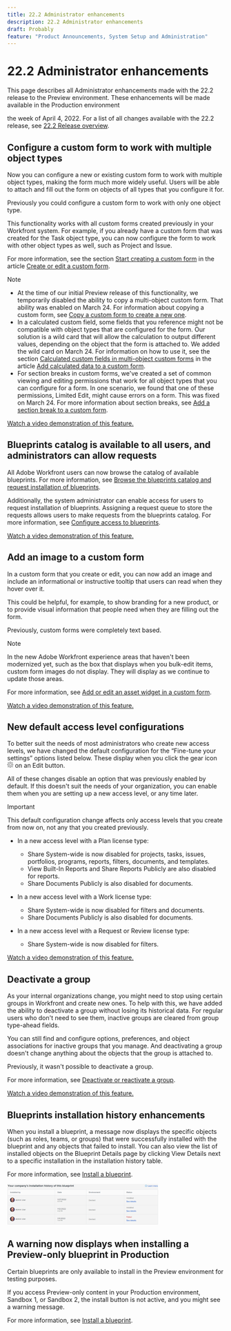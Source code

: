 ```yaml
---
title: 22.2 Administrator enhancements
description: 22.2 Administrator enhancements
draft: Probably
feature: "Product Announcements, System Setup and Administration"
---
```

# 22.2 Administrator enhancements

This page describes all Administrator enhancements made with the 22.2 release to the Preview environment. These enhancements will be made available in the Production environment 

<!--
<MadCap:conditionalText data-mc-conditions="QuicksilverOrClassic.Draft mode">
in January 2022
</MadCap:conditionalText>
-->

the week of April 4, 2022. For a list of all changes available with the 22.2 release, see [22.2 Release overview](../../../product-announcements/product-releases/22.2-release-activity/22-2-release-overview.md).

## Configure a custom form to work with multiple object types

Now you can configure a new or existing custom form to work with multiple object types, making the form much more widely useful. Users will be able to attach and fill out the form on objects of all types that you configure it for.

Previously you could configure a custom form to work with only one object type.

This functionality works with all custom forms created previously in your Workfront system. For example, if you already have a custom form that was created for the Task object type, you can now configure the form to work with other object types as well, such as Project and Issue.

For more information, see the section [Start creating a custom form](../../../administration-and-setup/customize-workfront/create-manage-custom-forms/create-or-edit-a-custom-form.md#start) in the article [Create or edit a custom form](../../../administration-and-setup/customize-workfront/create-manage-custom-forms/create-or-edit-a-custom-form.md).

>[!NOTE]
>
>* At the time of our initial Preview release of this functionality, we temporarily disabled the ability to copy a multi-object custom form. That ability was enabled on March 24. For information about copying a custom form, see [Copy a custom form to create a new one](../../../administration-and-setup/customize-workfront/create-manage-custom-forms/copy-custom-form-to-create-a-new-one.md).
>* In a calculated custom field, some fields that you reference might not be compatible with object types that are configured for the form. Our solution is a wild card that will allow the calculation to output different values, depending on the object that the form is attached to. We added the wild card on March 24. For information on how to use it, see the section [Calculated custom fields in multi-object custom forms](../../../administration-and-setup/customize-workfront/create-manage-custom-forms/add-calculated-data-to-custom-form.md#calculat) in the article [Add calculated data to a custom form](../../../administration-and-setup/customize-workfront/create-manage-custom-forms/add-calculated-data-to-custom-form.md).
>* For section breaks in custom forms, we've created a set of common viewing and editing permissions that work for all object types that you can configure for a form. In one scenario, we found that one of these permissions, Limited Edit, might cause errors on a form. This was fixed on March 24. For more information about section breaks, see [Add a section break to a custom form](../../../administration-and-setup/customize-workfront/create-manage-custom-forms/add-a-section-break-to-a-custom-form.md).
>

[Watch a video demonstration of this feature.](https://vimeo.com/686898305/86fc383bc3)

## Blueprints catalog is available to all users, and administrators can allow requests

All Adobe Workfront users can now browse the catalog of available blueprints. For more information, see [Browse the blueprints catalog and request installation of blueprints](../../../administration-and-setup/blueprints/browse-catalog.md).

Additionally, the system administrator can enable access for users to request installation of blueprints. Assigning a request queue to store the requests allows users to make requests from the blueprints catalog. For more information, see [Configure access to blueprints](../../../administration-and-setup/blueprints/configure-access-to-blueprints.md).

[Watch a video demonstration of this feature.](https://vimeo.com/686442426/10adf97900)

## Add an image to a custom form

In a custom form that you create or edit, you can now add an image and include an informational or instructive tooltip that users can read when they hover over it.

This could be helpful, for example, to show branding for a new product, or to provide visual information that people need when they are filling out the form.

Previously, custom forms were completely text based.

>[!NOTE]
>
>In the new Adobe Workfront experience areas that haven't been modernized yet, such as the box that displays when you bulk-edit items, custom form images do not display. They will display as we continue to update those areas.

For more information, see [Add or edit an asset widget in a custom form](../../../administration-and-setup/customize-workfront/create-manage-custom-forms/add-widget-or-edit-its-properties-in-a-custom-form.md).

[Watch a video demonstration of this feature.](https://vimeo.com/687162516/4f765595de)

## New default access level configurations

To better suit the needs of most administrators who create new access levels, we have changed the default configuration for the “Fine-tune your settings” options listed below. These display when you click the gear icon ![](assets/gear-icon-in-access-levels.png) on an Edit button.

All of these changes disable an option that was previously enabled by default. If this doesn't suit the needs of your organization, you can enable them when you are setting up a new access level, or any time later.

>[!IMPORTANT]
>
>This default configuration change affects only access levels that you create from now on, not any that you created previously.

* In a new access level with a Plan license type:

   * Share System-wide is now disabled for projects, tasks, issues, portfolios, programs, reports, filters, documents, and templates.
   * View Built-In Reports and Share Reports Publicly are also disabled for reports.
   * Share Documents Publicly is also disabled for documents.

* In a new access level with a Work license type:

   * Share System-wide is now disabled for filters and documents.
   * Share Documents Publicly is also disabled for documents.

* In a new access level with a Request or Review license type:

   * Share System-wide is now disabled for filters.

[Watch a video demonstration of this feature.](https://vimeo.com/670799553/3446ee44df)

## Deactivate a group

As your internal organizations change, you might need to stop using certain groups in Workfront and create new ones. To help with this, we have added the ability to deactivate a group without losing its historical data. For regular users who don't need to see them, inactive groups are cleared from group type-ahead fields.

You can still find and configure options, preferences, and object associations for inactive groups that you manage. And deactivating a group doesn't change anything about the objects that the group is attached to.

Previously, it wasn't possible to deactivate a group.

For more information, see [Deactivate or reactivate a group](../../../administration-and-setup/manage-groups/create-and-manage-groups/deactivate-or-reactivate-a-group.md).

[Watch a video demonstration of this feature.](https://vimeo.com/686912349/0333c2a15a)

## Blueprints installation history enhancements

When you install a blueprint, a message now displays the specific objects (such as roles, teams, or groups) that were successfully installed with the blueprint and any objects that failed to install. You can also view the list of installed objects on the Blueprint Details page by clicking View Details next to a specific installation in the installation history table.

For more information, see [Install a blueprint](../../../administration-and-setup/blueprints/blueprints-install.md).

![](assets/blueprints-installation-history-350x95.png)

## A warning now displays when installing a Preview-only blueprint in Production

Certain blueprints are only available to install in the Preview environment for testing purposes.

If you access Preview-only content in your Production environment, Sandbox 1, or Sandbox 2, the install button is not active, and you might see a warning message.

For more information, see [Install a blueprint](../../../administration-and-setup/blueprints/blueprints-install.md).

